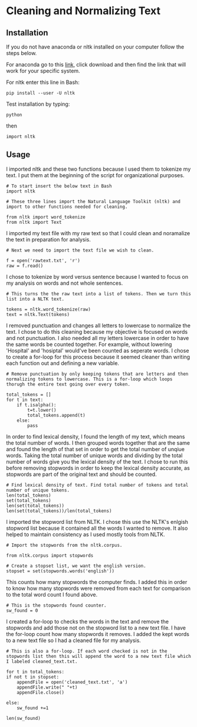 # Cleaning and Normalizing Text

## Installation 
If you do not have anaconda or nltk installed on your computer follow the steps below.

For anaconda go to this [link](https://www.anaconda.com/products/individual), click download and then find the link that will work for your specific system. 

For nltk enter this line in Bash:

    pip install --user -U nltk

Test installation by typing:
    
    python

then
    
    import nltk

## Usage
I imported nltk and these two functions because I used them to tokenize my text. I put them at the beginning of the script for organizational purposes.
   
    # To start insert the below text in Bash
    import nltk

    # These three lines import the Natural Language Toolkit (nltk) and import to other functions needed for cleaning.

    from nltk import word_tokenize
    from nltk import Text

I imported my text file with my raw text so that I could clean and noramalize the text in preparation for analysis.

    # Next we need to import the text file we wish to clean.
    
    f = open('rawtext.txt', 'r')
    raw = f.read()

I chose to tokenize by word versus sentence because I wanted to focus on my analysis on words and not whole sentences. 
    
    # This turns the the raw text into a list of tokens. Then we turn this list into a NLTK text.

    tokens = nltk.word_tokenize(raw)
    text = nltk.Text(tokens)

I removed punctuation and changes all letters to lowercase to normalize the text. I chose to do this cleaning because my objective is focused on words and not punctuation. I also needed all my letters lowercase in order to have the same words be counted together. For example, without lowering 'Hospital' and 'hosiptal' would've been counted as seperate words. I chose to create a for-loop for this process because it seemed cleaner than writing each function out and defining a new variable.

    # Remove punctuation by only keeping tokens that are letters and then normalizing tokens to lowercase. This is a for-loop which loops thorugh the entire text going over every token.

    total_tokens = []
    for t in text:
        if t.isalpha():
            t=t.lower()
            total_tokens.append(t)
        else:
            pass

In order to find lexical density, I found the length of my text, which means the total number of words. I then grouped words together that are the same and found the length of that set in order to get the total number of unqiue words. Taking the total number of unique words and dividing by the total number of words give you the lexical density of the text. I chose to run this before removing stopwords in order to keep the lexical density accurate, as stopwords are part of the original text and should be counted.

    # Find lexical density of text. Find total number of tokens and total number of unique tokens.
    len(total_tokens)
    set(total_tokens)
    len(set(total_tokens))
    len(set(total_tokens))/len(total_tokens)

I imported the stopword list from NLTK. I chose this use the NLTK's enlgish stopword list because it contained all the words I wanted to remove. It also helped to maintain consistency as I used mostly tools from NLTK.
    
    # Import the stopwords from the nltk.corpus.
    
    from nltk.corpus import stopwords
    
    # Create a stopset list, we want the english version.
    stopset = set(stopwords.words('english'))

This counts how many stopwords the computer finds. I added this in order to know how many stopwords were removed from each text for comparison to the total word count I found above.
    
    # This is the stopwords found counter.
    sw_found = 0 
    
I created a for-loop to checks the words in the text and remove the stopwords and add those not on the stopword list to a new text file. I have the for-loop count how many stopwords it removes. I added the kept words to a new text file so I had a cleaned file for my analysis.
    
    # This is also a for-loop. If each word checked is not in the stopwords list then this will append the word to a new text file which I labeled cleaned_text.txt.

    for t in total_tokens:
    if not t in stopset:
        appendFile = open('cleaned_text.txt', 'a')
        appendFile.write(" "+t)
        appendFile.close()
     
    else:
        sw_found +=1

    len(sw_found)